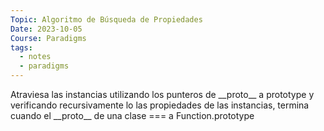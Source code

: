 ```yaml
---
Topic: Algoritmo de Búsqueda de Propiedades
Date: 2023-10-05
Course: Paradigms
tags:
  - notes
  - paradigms
---
```

Atraviesa las instancias utilizando los punteros de \_\_proto\_\_ a prototype y verificando recursivamente lo las propiedades de las instancias, termina cuando el \_\_proto\_\_ de una clase === a Function.prototype